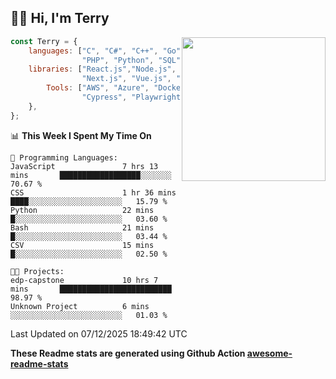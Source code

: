 <h2>👋🏻 Hi, I'm Terry</h2>

<img align='right' src="https://media.giphy.com/media/fkZukR450RQ1qnGaq9/giphy.gif" width="230">

```javascript
const Terry = {
    languages: ["C", "C#", "C++", "Go", "Java", "Javascript",
                "PHP", "Python", "SQL", "Typescript"],
    libraries: ["React.js","Node.js", ".Net", "Express.js",
                "Next.js", "Vue.js", "Astro.js", "CUDA"],
        Tools: ["AWS", "Azure", "Docker🐳", "Git", "Figma",
                "Cypress", "Playwright", "Postman", "Jira"],
    },
};
```
<!--START_SECTION:waka-->
📊 **This Week I Spent My Time On** 

```text
💬 Programming Languages: 
JavaScript               7 hrs 13 mins       ██████████████████░░░░░░░   70.67 % 
CSS                      1 hr 36 mins        ████░░░░░░░░░░░░░░░░░░░░░   15.79 % 
Python                   22 mins             █░░░░░░░░░░░░░░░░░░░░░░░░   03.60 % 
Bash                     21 mins             █░░░░░░░░░░░░░░░░░░░░░░░░   03.44 % 
CSV                      15 mins             █░░░░░░░░░░░░░░░░░░░░░░░░   02.50 % 

🐱‍💻 Projects: 
edp-capstone             10 hrs 7 mins       █████████████████████████   98.97 % 
Unknown Project          6 mins              ░░░░░░░░░░░░░░░░░░░░░░░░░   01.03 % 
```


 Last Updated on 07/12/2025 18:49:42 UTC
<!--END_SECTION:waka-->

**These Readme stats are generated using Github Action [awesome-readme-stats](https://github.com/anmol098/waka-readme-stats)**
